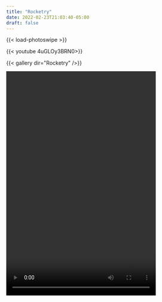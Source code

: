 ```yaml
---
title: "Rocketry"
date: 2022-02-23T21:03:40-05:00
draft: false
---
```

{{< load-photoswipe >}}

{{< youtube 4uGLOy3BRN0>}}  

{{< gallery dir="Rocketry" />}}

<video width="400" height="600" src="Rocketry/QYYC2337.MOV" controls>

<video width="320" height="240" controls>
    <source src="static/Rocketry/QYYC2337.MOV"type=video>
  </video>
